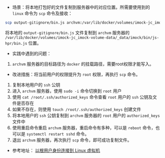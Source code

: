 - 场景：将本地打包好的文件复制到服务器中的对应位置。所需要使用到的 `linux` 命令为 `scp`
命令及接收：

```bash
scp output-gitignore/bin.js archvm:/var/lib/docker/volumes/imock-jc_imock-volume-data/_data/imock/bin/js-hpr/bin.js
```
将本地的 `output-gitignore/bin.js` 文件复制到 `archvm` 服务器的 `/var/lib/docker/volumes/imock-jc_imock-volume-data/_data/imock/bin/js-hpr/bin.js` 位置。

- 实践中遇到的问题：
1. `archvm` 服务器的目标路径为 `docker` 的挂载路径，需要root权限才能写入。

- 改进措施：将当前用户的权限提升为 `root` 权限，再执行 `scp` 命令。
1. 复制本地用户的 `ssh` 公钥
2. 进入 `archvm` 服务器，使用 `sudo -i` 命令切换到 `root` 用户
3. 使用 `cat /root/.ssh/authorized_keys` 命令查看 `root` 用户的 `ssh` 公钥及文件是否存在
4. 如果不存在，则使用 `touch /root/.ssh/authorized_keys` 创建文件
5. 将本地用户的 `ssh` 公钥复制到 `archvm` 服务器的 `root` 用户的 `authorized_keys` 文件中
6. 使用重启命令重启 `archvm` 服务器，重启命令有多种，可以是 `reboot` 命令，也可以是 `systemctl restart sshd` 命令。
7. 退出 `archvm` 服务器，再次执行 `scp` 命令，即可成功复制文件。


- 参考地址：
[以根用户身份连接到 Linux 虚拟机](https://cloud.google.com/compute/docs/connect/root-ssh?hl=zh-cn)